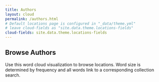 ```yaml
---
title: Authors
layout: cloud
permalink: /authors.html
# Default locations page is configured in "_data/theme.yml"
# leave cloud-fields as "site.data.theme.locations-fields"
cloud-fields: site.data.theme.locations-fields
---
```


## Browse Authors

Use this word cloud visualization to browse locations.
Word size is determined by frequency and all words link to a corresponding collection search.
